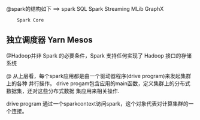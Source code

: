 @spark的结构如下 ==>
spark SQL   Spark Streaming  MLib   GraphX

        Spark Core
独立调度器   Yarn        Mesos
----------------------------

@Hadoop并非 Spark 的必要条件，Spark 支持任何实现了 Hadoop 接口的存储系统

@
从上层看，每个spark应用都是由一个驱动器程序(drive program)来发起集群上的各种
并行操作。
drive progam包含应用的main函数，定义集群上的分布式数据集，还对这些分布式数据
集应用来相关操作.

drive program 通过一个sparkcontext访问spark，这个对象代表对计算集群的一个连接。
